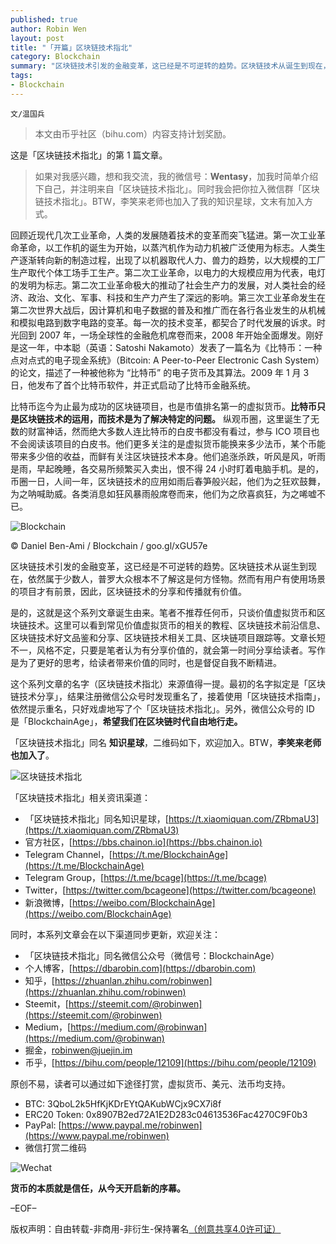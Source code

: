 ```yaml
---
published: true
author: Robin Wen
layout: post
title: "「开篇」区块链技术指北"
category: Blockchain
summary: "区块链技术引发的金融变革，这已经是不可逆转的趋势。区块链技术从诞生到现在，依然属于少数人，普罗大众根本不了解这是何方怪物。然而有用户有使用场景的项目才有前景，因此，区块链技术的分享和传播就有价值。是的，这就是这个系列文章诞生由来。笔者不推荐任何币，只谈价值虚拟货币和区块链技术。这里可以看到常见价值虚拟货币的相关的教程、区块链技术前沿信息、区块链技术好文品鉴和分享、区块链技术相关工具、区块链项目跟踪等。文章长短不一，风格不定，只要是笔者认为有分享价值的，就会第一时间分享给读者。写作是为了更好的思考，给读者带来价值的同时，也是督促自我不断精进。"
tags:
- Blockchain
---
```


`文/温国兵`

> 本文由币乎社区（bihu.com）内容支持计划奖励。

这是「区块链技术指北」的第 1 篇文章。

> 如果对我感兴趣，想和我交流，我的微信号：**Wentasy**，加我时简单介绍下自己，并注明来自「区块链技术指北」。同时我会把你拉入微信群「区块链技术指北」。BTW，李笑来老师也加入了我的知识星球，文末有加入方式。

回顾近现代几次工业革命，人类的发展随着技术的变革而突飞猛进。第一次工业革命革命，以工作机的诞生为开始，以蒸汽机作为动力机被广泛使用为标志。人类生产逐渐转向新的制造过程，出现了以机器取代人力、兽力的趋势，以大规模的工厂生产取代个体工场手工生产。第二次工业革命，以电力的大规模应用为代表，电灯的发明为标志。第二次工业革命极大的推动了社会生产力的发展，对人类社会的经济、政治、文化、军事、科技和生产力产生了深远的影响。第三次工业革命发生在第二次世界大战后，因计算机和电子数据的普及和推广而在各行各业发生的从机械和模拟电路到数字电路的变革。每一次的技术变革，都契合了时代发展的诉求。时光回到 2007 年，一场全球性的金融危机席卷而来，2008 年开始全面爆发。刚好是这一年，中本聪（英语：Satoshi Nakamoto）发表了一篇名为《比特币：一种点对点式的电子现金系统》（Bitcoin: A Peer-to-Peer Electronic Cash System）的论文，描述了一种被他称为 “比特币” 的电子货币及其算法。2009 年 1 月 3 日，他发布了首个比特币软件，并正式启动了比特币金融系统。

比特币迄今为止最为成功的区块链项目，也是市值排名第一的虚拟货币。**比特币只是区块链技术的运用，而技术是为了解决特定的问题。** 纵观币圈，这里诞生了无数的财富神话，然而绝大多数人连比特币的白皮书都没有看过，参与 ICO 项目也不会阅读该项目的白皮书。他们更多关注的是虚拟货币能换来多少法币，某个币能带来多少倍的收益，而鲜有关注区块链技术本身。他们追涨杀跌，听风是风，听雨是雨，早起晚睡，各交易所频繁买入卖出，恨不得 24 小时盯着电脑手机。是的，币圈一日，人间一年，区块链技术的应用如雨后春笋般兴起，他们为之狂欢鼓舞，为之呐喊助威。各类消息如狂风暴雨般席卷而来，他们为之欣喜疯狂，为之唏嘘不已。

![Blockchain](https://i.imgur.com/HHwisU3.jpg)

© Daniel Ben-Ami / Blockchain / goo.gl/xGU57e

区块链技术引发的金融变革，这已经是不可逆转的趋势。区块链技术从诞生到现在，依然属于少数人，普罗大众根本不了解这是何方怪物。然而有用户有使用场景的项目才有前景，因此，区块链技术的分享和传播就有价值。

是的，这就是这个系列文章诞生由来。笔者不推荐任何币，只谈价值虚拟货币和区块链技术。这里可以看到常见价值虚拟货币的相关的教程、区块链技术前沿信息、区块链技术好文品鉴和分享、区块链技术相关工具、区块链项目跟踪等。文章长短不一，风格不定，只要是笔者认为有分享价值的，就会第一时间分享给读者。写作是为了更好的思考，给读者带来价值的同时，也是督促自我不断精进。

这个系列文章的名字（区块链技术指北）来源值得一提。最初的名字拟定是「区块链技术分享」，结果注册微信公众号时发现重名了，接着使用「区块链技术指南」，依然提示重名，只好戏虐地写了个「区块链技术指北」。另外，微信公众号的 ID 是「BlockchainAge」，**希望我们在区块链时代自由地行走。**

「区块链技术指北」同名 **知识星球**，二维码如下，欢迎加入。BTW，**李笑来老师也加入了**。

![区块链技术指北](https://i.imgur.com/pQxlDqF.jpg)

「区块链技术指北」相关资讯渠道：

* 「区块链技术指北」同名知识星球，[https://t.xiaomiquan.com/ZRbmaU3](https://t.xiaomiquan.com/ZRbmaU3)
* 官方社区，[https://bbs.chainon.io](https://bbs.chainon.io)
* Telegram Channel，[https://t.me/BlockchainAge](https://t.me/BlockchainAge)
* Telegram Group，[https://t.me/bcage](https://t.me/bcage)
* Twitter，[https://twitter.com/bcageone](https://twitter.com/bcageone)
* 新浪微博，[https://weibo.com/BlockchainAge](https://weibo.com/BlockchainAge)

同时，本系列文章会在以下渠道同步更新，欢迎关注：

* 「区块链技术指北」同名微信公众号（微信号：BlockchainAge）
* 个人博客，[https://dbarobin.com](https://dbarobin.com)
* 知乎，[https://zhuanlan.zhihu.com/robinwen](https://zhuanlan.zhihu.com/robinwen)
* Steemit，[https://steemit.com/@robinwen](https://steemit.com/@robinwen)
* Medium，[https://medium.com/@robinwan](https://medium.com/@robinwan)
* 掘金，[robinwen@juejin.im](https://juejin.im/user/5673ccae60b2260ee435f89a/posts)
* 币乎，[https://bihu.com/people/12109](https://bihu.com/people/12109)

原创不易，读者可以通过如下途径打赏，虚拟货币、美元、法币均支持。

* BTC: 3QboL2k5HfKjKDrEYtQAKubWCjx9CX7i8f
* ERC20 Token: 0x8907B2ed72A1E2D283c04613536Fac4270C9F0b3
* PayPal: [https://www.paypal.me/robinwen](https://www.paypal.me/robinwen)
* 微信打赏二维码

![Wechat](https://i.imgur.com/SzoNl5b.jpg)

**货币的本质就是信任，从今天开启新的序幕。**

–EOF–

版权声明：自由转载-非商用-非衍生-保持署名<a href="http://creativecommons.org/licenses/by-nc-nd/4.0/deed.zh" target="_blank">（创意共享4.0许可证）</a>
